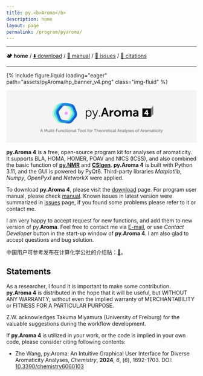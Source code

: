 ```yaml
---
title: py.<b>Aroma</b>
description: home
layout: page
permalink: /program/pyaroma/
---
```


<hr/>

**🏕️ home** / [⬇️ download](https://wongzit.github.io/program/pyaroma/download) / [📄 manual](https://wongzit.github.io/program/pyaroma/manual_v41.pdf) / [🔧 issues](https://wongzit.github.io/program/pyaroma/issue) / [💎 citations](https://wongzit.github.io/program/pyaroma/citation)

<hr/>

<div class="col-sm mt-3 mt-md-0">
    {% include figure.liquid loading="eager" path="assets/pyAroma/hp_banner_v4.png" class="img-fluid" %}
</div>

<p><img src="assets/pyAroma/hp_banner_v4.png" alt="py.Aroma 4"></p>

**py.Aroma 4** is a free, open-source program kit for analyses of aromaticity. It supports BLA, HOMA, HOMER, POAV and NICS (ICSS), and also combined the basic function of [**py.NMR**](https://github.com/wongzit/pyNMR) and [**CSIgen**](https://github.com/wongzit/CSIgen).
**py.Aroma 4** is built with Python 3.11, and the GUI is powered by PyQt6. Third-party libraries *Matplotlib*, *Numpy*, *OpenPyxl* and *NetworkX* were applied.

To download **py.Aroma 4**, please visit the [download](https://wongzit.github.io/program/pyaroma/download) page. 
For program user manual, please check [manual](https://wongzit.github.io/program/pyaroma/manual_v41.pdf).
Known issues in latest version were summarized in [issues](https://wongzit.github.io/program/pyaroma/issue) page, if you found some problems please refer to it or contact me.

I am very happy to accept request for new functions, and add them to new version of py.**Aroma**. Feel free to contact me via [E-mail](mailto:wang.zhr.dr@gmail.com), or use *Contact Developer* button in the start-up window of **py.Aroma 4**. I am also glad to accept questions and bug solution.

中国用户可参考发布在计算化学公社的介绍贴：[🔗](http://bbs.keinsci.com/thread-42277-1-1.html)。

## Statements

As a researcher, I found it is important to make some contribution. **py.Aroma 4** is distributed in the hope that it 
will be useful, but WITHOUT ANY WARRANTY; without even the implied warranty of MERCHANTABILITY or FITNESS FOR A PARTICULAR 
PURPOSE.

Z.W. acknowledges Takuma Miyamura (University of Freiburg) for the valuable suggestions during the workflow development.

If **py.Aroma 4** is utilized in your work, or the code is implied in your own code, please consider citing following contents:

- Zhe Wang, py.Aroma: An Intuitive Graphical User Interface for Diverse Aromaticity Analyses, *Chemistry*, **2024**, *6*, (*6*), 1692-1703. DOI: [10.3390/chemistry6060103](https://www.mdpi.com/2624-8549/6/6/103)



